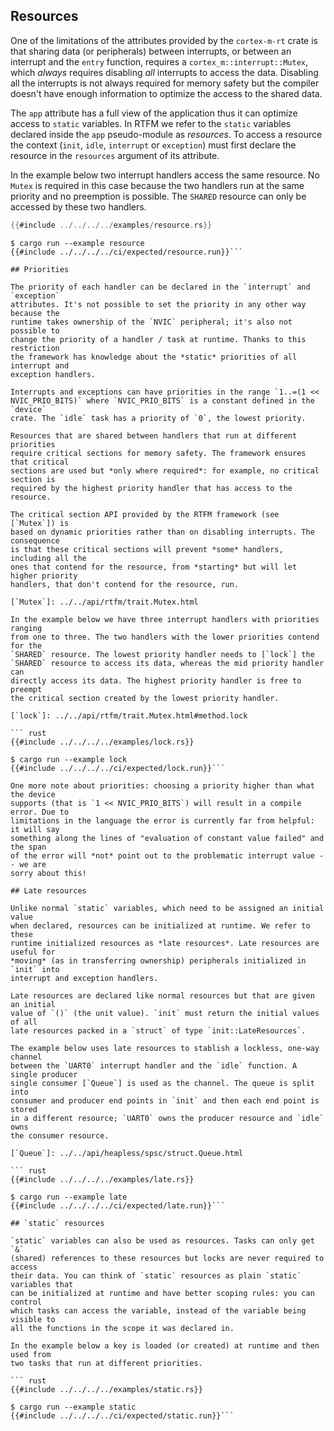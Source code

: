 ## Resources

One of the limitations of the attributes provided by the `cortex-m-rt` crate is
that sharing data (or peripherals) between interrupts, or between an interrupt
and the `entry` function, requires a `cortex_m::interrupt::Mutex`, which
*always* requires disabling *all* interrupts to access the data. Disabling all
the interrupts is not always required for memory safety but the compiler doesn't
have enough information to optimize the access to the shared data.

The `app` attribute has a full view of the application thus it can optimize
access to `static` variables. In RTFM we refer to the `static` variables
declared inside the `app` pseudo-module as *resources*. To access a resource the
context (`init`, `idle`, `interrupt` or `exception`) must first declare the
resource in the `resources` argument of its attribute.

In the example below two interrupt handlers access the same resource. No `Mutex`
is required in this case because the two handlers run at the same priority and
no preemption is possible. The `SHARED` resource can only be accessed by these
two handlers.

``` rust
{{#include ../../../../examples/resource.rs}}
```

``` console
$ cargo run --example resource
{{#include ../../../../ci/expected/resource.run}}```

## Priorities

The priority of each handler can be declared in the `interrupt` and `exception`
attributes. It's not possible to set the priority in any other way because the
runtime takes ownership of the `NVIC` peripheral; it's also not possible to
change the priority of a handler / task at runtime. Thanks to this restriction
the framework has knowledge about the *static* priorities of all interrupt and
exception handlers.

Interrupts and exceptions can have priorities in the range `1..=(1 <<
NVIC_PRIO_BITS)` where `NVIC_PRIO_BITS` is a constant defined in the `device`
crate. The `idle` task has a priority of `0`, the lowest priority.

Resources that are shared between handlers that run at different priorities
require critical sections for memory safety. The framework ensures that critical
sections are used but *only where required*: for example, no critical section is
required by the highest priority handler that has access to the resource.

The critical section API provided by the RTFM framework (see [`Mutex`]) is
based on dynamic priorities rather than on disabling interrupts. The consequence
is that these critical sections will prevent *some* handlers, including all the
ones that contend for the resource, from *starting* but will let higher priority
handlers, that don't contend for the resource, run.

[`Mutex`]: ../../api/rtfm/trait.Mutex.html

In the example below we have three interrupt handlers with priorities ranging
from one to three. The two handlers with the lower priorities contend for the
`SHARED` resource. The lowest priority handler needs to [`lock`] the
`SHARED` resource to access its data, whereas the mid priority handler can
directly access its data. The highest priority handler is free to preempt
the critical section created by the lowest priority handler.

[`lock`]: ../../api/rtfm/trait.Mutex.html#method.lock

``` rust
{{#include ../../../../examples/lock.rs}}
```

``` console
$ cargo run --example lock
{{#include ../../../../ci/expected/lock.run}}```

One more note about priorities: choosing a priority higher than what the device
supports (that is `1 << NVIC_PRIO_BITS`) will result in a compile error. Due to
limitations in the language the error is currently far from helpful: it will say
something along the lines of "evaluation of constant value failed" and the span
of the error will *not* point out to the problematic interrupt value -- we are
sorry about this!

## Late resources

Unlike normal `static` variables, which need to be assigned an initial value
when declared, resources can be initialized at runtime. We refer to these
runtime initialized resources as *late resources*. Late resources are useful for
*moving* (as in transferring ownership) peripherals initialized in `init` into
interrupt and exception handlers.

Late resources are declared like normal resources but that are given an initial
value of `()` (the unit value). `init` must return the initial values of all
late resources packed in a `struct` of type `init::LateResources`.

The example below uses late resources to stablish a lockless, one-way channel
between the `UART0` interrupt handler and the `idle` function. A single producer
single consumer [`Queue`] is used as the channel. The queue is split into
consumer and producer end points in `init` and then each end point is stored
in a different resource; `UART0` owns the producer resource and `idle` owns
the consumer resource.

[`Queue`]: ../../api/heapless/spsc/struct.Queue.html

``` rust
{{#include ../../../../examples/late.rs}}
```

``` console
$ cargo run --example late
{{#include ../../../../ci/expected/late.run}}```

## `static` resources

`static` variables can also be used as resources. Tasks can only get `&`
(shared) references to these resources but locks are never required to access
their data. You can think of `static` resources as plain `static` variables that
can be initialized at runtime and have better scoping rules: you can control
which tasks can access the variable, instead of the variable being visible to
all the functions in the scope it was declared in.

In the example below a key is loaded (or created) at runtime and then used from
two tasks that run at different priorities.

``` rust
{{#include ../../../../examples/static.rs}}
```

``` console
$ cargo run --example static
{{#include ../../../../ci/expected/static.run}}```
